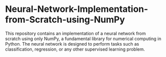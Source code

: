 # Neural-Network-Implementation-from-Scratch-using-NumPy
This repository contains an implementation of a neural network from scratch using only NumPy, a fundamental library for numerical computing in Python. The neural network is designed to perform tasks such as classification, regression, or any other supervised learning problem.
